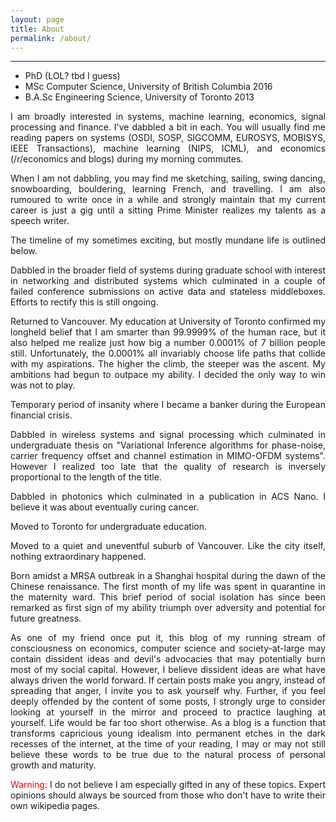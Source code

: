 ```yaml
---
layout: page
title: About
permalink: /about/
---
```


<hr>
<div class="post-section"></div>

<style>
body {
 text-align: justify;
 text-justify: inter-word;
}
</style>

* PhD (LOL? tbd I guess)
* MSc Computer Science, University of British Columbia 2016
* B.A.Sc Engineering Science, University of Toronto 2013

I am broadly interested in systems, machine learning, economics, signal processing and finance.
I've dabbled a bit in each. You will usually find me reading papers on systems (OSDI, SOSP, 
SIGCOMM, EUROSYS, MOBISYS, IEEE Transactions), machine learning (NIPS, ICML), and economics 
(/r/economics and blogs) during my morning commutes. 

When I am not dabbling, you may find me sketching, sailing, swing dancing, snowboarding, 
bouldering, learning French, and travelling. I am also rumoured to write once in a while and 
strongly maintain that my current career is just a gig until a sitting Prime Minister realizes 
my talents as a speech writer. 

The timeline of my sometimes exciting, but mostly mundane life is outlined below.
<div class="post-section"></div>
<div class="timeline">
  <div class="container right description">	
      <div class="content">
	     <p> Dabbled in the broader field of systems during graduate school with interest in 
		 networking and distributed systems which culminated in a couple of failed conference 
		 submissions on active data and stateless middleboxes. Efforts to rectify this is 
		 still ongoing.</p>
	  </div>
  </div>
  <div class="container left description">
	  <div class="content">
		 <p>Returned to Vancouver. My education at University of Toronto confirmed my longheld 
		 belief that I am smarter than 99.9999% of the human race, but it also helped me realize 
		 just how big a number 0.0001% of 7 billion people still. Unfortunately, the 0.0001% 
		 all invariably choose life paths that collide with my aspirations. The higher the climb,
		 the steeper was the ascent. My ambitions had begun to outpace my ability. I decided the 
		 only way to win was not to play.</p>
	  </div>
  </div>
  <div class="container right description">	
      <div class="content">
	     <p>Temporary period of insanity where I became a banker during the European financial 
		 crisis.</p>
	  </div>
  </div>
  <div class="container left description">
	  <div class="content">
		 <p>Dabbled in wireless systems and signal processing which culminated in undergraduate 
		 thesis on "Variational Inference algorithms for phase-noise, carrier frequency offset 
		 and channel estimation in MIMO-OFDM systems". However I realized too late that the 
		 quality of research is inversely proportional to the length of the title.</p>
	  </div>
  </div>
  <div class="container right description">
	  <div class="content">
      <p>Dabbled in photonics which culminated in a publication in ACS Nano. I believe it was 
	  about eventually curing cancer.</p>
      </div>
  </div>
  <div class="container left description">
	  <div class="content">
	     <p>Moved to Toronto for undergraduate education.</p>
	  </div>
  </div>
  <div class="container right description">
      <div class="content">
	  <p>Moved to a quiet and uneventful suburb of Vancouver. Like the city itself, nothing 
	     extraordinary happened.</p> 
	  </div>
  </div>
  <div class="container left description">
      <div class="content">
      <p>Born amidst a MRSA outbreak in a Shanghai hospital during the dawn of the 
	  Chinese renaissance. The first month of my life was spent in quarantine in the 
	  maternity ward. This brief period of social isolation has since been remarked as 
	  first sign of my ability triumph over adversity and potential for future greatness.</p>
	  </div> 
  </div>
</div>
<div class="post-section"></div>
As one of my friend once put it, this blog of my running stream of consciousness on economics, 
computer science and society-at-large may contain dissident ideas and devil's advocacies that 
may potentially burn most of my social capital. However, I believe dissident ideas are what have 
always driven the world forward. If certain posts make you angry, instead of spreading that anger,
I invite you to ask yourself why. Further, if you feel deeply offended by the content of some 
posts, I strongly urge to consider looking at yourself in the mirror and proceed to practice 
laughing at yourself. Life would be far too short otherwise. As a blog is a function that 
transforms capricious young idealism into permanent etches in the dark recesses of the internet, 
at the time of your reading, I may or may not still believe these words to be true due to the 
natural process of personal growth and maturity. 

<span style="color:red">Warning:</span> I do not believe I am especially gifted in any of these 
topics. Expert opinions should always be sourced from those who don't have to write their own 
wikipedia pages.

